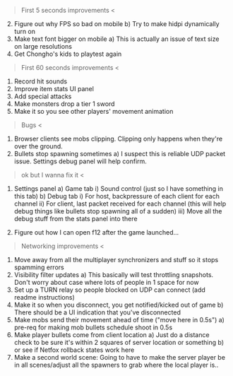 > First 5 seconds improvements <
2. Figure out why FPS so bad on mobile
b) Try to make hidpi dynamically turn on
3. Make text font bigger on mobile
a) This is actually an issue of text size on large resolutions
2. Get Chongho's kids to playtest again

> First 60 seconds improvements <
1. Record hit sounds
2. Improve item stats UI panel
3. Add special attacks
4. Make monsters drop a tier 1 sword
5. Make it so you see other players' movement animation

> Bugs <
1. Browser clients see mobs clipping. Clipping only happens when they're over the ground.
2. Bullets stop spawning sometimes
a) I suspect this is reliable UDP packet issue. Settings debug panel will help confirm.

> ok but I wanna fix it <
1. Settings panel
a) Game tab
i) Sound control (just so I have something in this tab)
b) Debug tab
i) For host, backpressure of each client for each channel
ii) For client, last packet received for each channel (this will help debug things like bullets stop spawning all of a sudden)
iii) Move all the debug stuff from the stats panel into there
2) Figure out how I can open f12 after the game launched...

> Networking improvements <
1. Move away from all the multiplayer synchronizers and stuff so it stops spamming errors
2. Visibility filter updates
a) This basically will test throttling snapshots. Don't worry about case where lots of people in 1 space for now
2. Set up a TURN relay so people blocked on UDP can connect (add readme instructions)
3. Make it so when you disconnect, you get notified/kicked out of game
b) There should be a UI indication that you've disconnected
4. Make mobs send their movement ahead of time ("move here in 0.5s")
a) pre-req for making mob bullets schedule shoot in 0.5s
5. Make player bullets come from client location
a) Just do a distance check to be sure it's within 2 squares of server location or something
b) or see if Netfox rollback states work here
6. Make a second world scene: Going to have to make the server player be in all scenes/adjust all the spawners to grab where the local player is..
